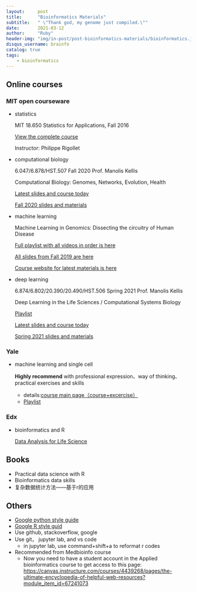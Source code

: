 ```yaml
---
layout:     post
title:      "Bioinformatics Materials"
subtitle:   " \"Thank god, my genome just compiled.\""
date:       2021-03-12
author:     "Ruby"
header-img: "img/in-post/post-bioinformatics-materials/bioinformatics.jpg"
disqus_username: brainfo
catalog: true
tags:
    - bioinformatics
---
```


## Online courses

### MIT open courseware

- statistics

  MIT 18.650 Statistics for Applications, Fall 2016 

  [View the complete course](https://ocw.mit.edu/courses/mathematics/18-650-statistics-for-applications-fall-2016/)  

  Instructor: Philippe Rigollet
  

- computational biology
  
  6.047/6.878/HST.507 Fall 2020 Prof. Manolis Kellis

  Computational Biology: Genomes, Networks, Evolution, Health

  [Latest slides and course today ](http://stellar.mit.edu/S/course/6/fa20/6.047)

  [Fall 2020 slides and materials](http://stellar.mit.edu/S/course/6/fa20/6.047/materials.html) 


- machine learning

  Machine Learning in Genomics: Dissecting the circuitry of Human Disease  

  [Full playlist with all videos in order is here](https://www.youtube.com/playlist?list=PLypiXJdtIca6U5uQOCHjP9Op3gpa177fK) 

  [All slides from Fall 2019 are here](https://stellar.mit.edu/S/course/6/fa19/6.047/materials.html) 

  [Course website for latest materials is here](http://stellar.mit.edu/S/course/6/fa20/6.047/) 
  
  

- deep learning

  6.874/6.802/20.390/20.490/HST.506 Spring 2021 Prof. Manolis Kellis 

  Deep Learning in the Life Sciences / Computational Systems Biology  

  [Playlist](https://youtube.com/playlist?list=PLypiXJdtIca5sxV7aE3-PS9fYX3vUdIOX)  

  [Latest slides and course today](https://mit6874.github.io/)  

  [Spring 2021 slides and materials](https://canvas.mit.edu/courses/7499)  


### Yale

- machine learning and single cell
  
  **Highly recommend** with professional expression、way of thinking、practical exercises and skills

  - details:[course main page（course+excercise）](https://www.krishnaswamylab.org/workshop)
  - [Playlist](https://www.youtube.com/watch?v=RS5xoGE2yZ4)

  

### Edx

- bioinformatics and R 

  [Data Analysis for Life Science](https://courses.edx.org/dashboard/programs/e15999cc-51c8-4be0-a482-9d67b4626250/)

## Books

- Practical data science with R
- Bioinformatics data skills
- 复杂数据统计方法——基于r的应用

## Others

- [Google python style guide](https://google.github.io/styleguide/pyguide.html)
- [Google R style guid](https://google.github.io/styleguide/Rguide.html)
- Use github, stackoverflow, google
- Use git， jupyter lab, and vs code
  - in jupyter lab, use command+shift+a to reformat r codes
- Recommended from Medbioinfo course
  - Now you need to have a student account in the Applied bioinformatics course to get access to this page: https://canvas.instructure.com/courses/4439268/pages/the-ultimate-encyclopedia-of-helpful-web-resources?module_item_id=67241073

